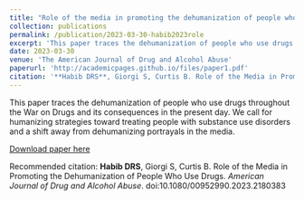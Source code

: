 ```yaml
---
title: "Role of the media in promoting the dehumanization of people who use drugs"
collection: publications
permalink: /publication/2023-03-30-habib2023role
excerpt: 'This paper traces the dehumanization of people who use drugs throughout the War on Drugs and its consequences in the present day. We call for humanizing strategies toward treating people with substance use disorders and a shift away from dehumanizing portrayals in the media.'
date: 2023-03-30
venue: 'The American Journal of Drug and Alcohol Abuse'
paperurl: 'http://academicpages.github.io/files/paper1.pdf'
citation: '**Habib DRS**, Giorgi S, Curtis B. Role of the Media in Promoting the Dehumanization of People Who Use Drugs. *American Journal of Drug and Alcohol Abuse*. doi:10.1080/00952990.2023.2180383'
---
```

This paper traces the dehumanization of people who use drugs throughout the War on Drugs and its consequences in the present day. We call for humanizing strategies toward treating people with substance use disorders and a shift away from dehumanizing portrayals in the media.

[Download paper here](http://academicpages.github.io/files/paper1.pdf)

Recommended citation: **Habib DRS**, Giorgi S, Curtis B. Role of the Media in Promoting the Dehumanization of People Who Use Drugs. *American Journal of Drug and Alcohol Abuse*. doi:10.1080/00952990.2023.2180383
